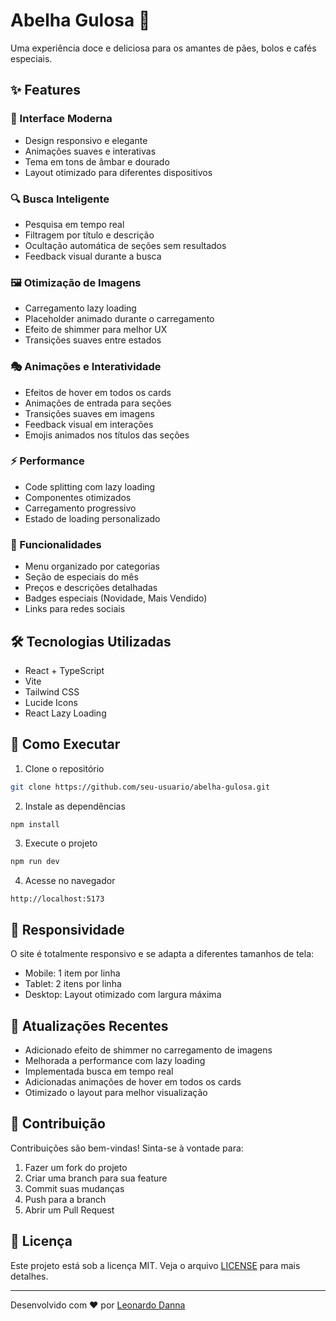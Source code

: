 # Abelha Gulosa 🍯

Uma experiência doce e deliciosa para os amantes de pães, bolos e cafés especiais.

## ✨ Features

### 🎨 Interface Moderna
- Design responsivo e elegante
- Animações suaves e interativas
- Tema em tons de âmbar e dourado
- Layout otimizado para diferentes dispositivos

### 🔍 Busca Inteligente
- Pesquisa em tempo real
- Filtragem por título e descrição
- Ocultação automática de seções sem resultados
- Feedback visual durante a busca

### 🖼️ Otimização de Imagens
- Carregamento lazy loading
- Placeholder animado durante o carregamento
- Efeito de shimmer para melhor UX
- Transições suaves entre estados

### 🎭 Animações e Interatividade
- Efeitos de hover em todos os cards
- Animações de entrada para seções
- Transições suaves em imagens
- Feedback visual em interações
- Emojis animados nos títulos das seções

### ⚡ Performance
- Code splitting com lazy loading
- Componentes otimizados
- Carregamento progressivo
- Estado de loading personalizado

### 🎯 Funcionalidades
- Menu organizado por categorias
- Seção de especiais do mês
- Preços e descrições detalhadas
- Badges especiais (Novidade, Mais Vendido)
- Links para redes sociais

## 🛠️ Tecnologias Utilizadas

- React + TypeScript
- Vite
- Tailwind CSS
- Lucide Icons
- React Lazy Loading

## 🚀 Como Executar

1. Clone o repositório
```bash
git clone https://github.com/seu-usuario/abelha-gulosa.git
```

2. Instale as dependências
```bash
npm install
```

3. Execute o projeto
```bash
npm run dev
```

4. Acesse no navegador
```
http://localhost:5173
```

## 📱 Responsividade

O site é totalmente responsivo e se adapta a diferentes tamanhos de tela:
- Mobile: 1 item por linha
- Tablet: 2 itens por linha
- Desktop: Layout otimizado com largura máxima

## 🔄 Atualizações Recentes

- Adicionado efeito de shimmer no carregamento de imagens
- Melhorada a performance com lazy loading
- Implementada busca em tempo real
- Adicionadas animações de hover em todos os cards
- Otimizado o layout para melhor visualização

## 🤝 Contribuição

Contribuições são bem-vindas! Sinta-se à vontade para:
1. Fazer um fork do projeto
2. Criar uma branch para sua feature
3. Commit suas mudanças
4. Push para a branch
5. Abrir um Pull Request

## 📄 Licença

Este projeto está sob a licença MIT. Veja o arquivo [LICENSE](LICENSE) para mais detalhes.

---

Desenvolvido com ❤️ por [Leonardo Danna](https://www.linkedin.com/in/leonardo-danna/)


